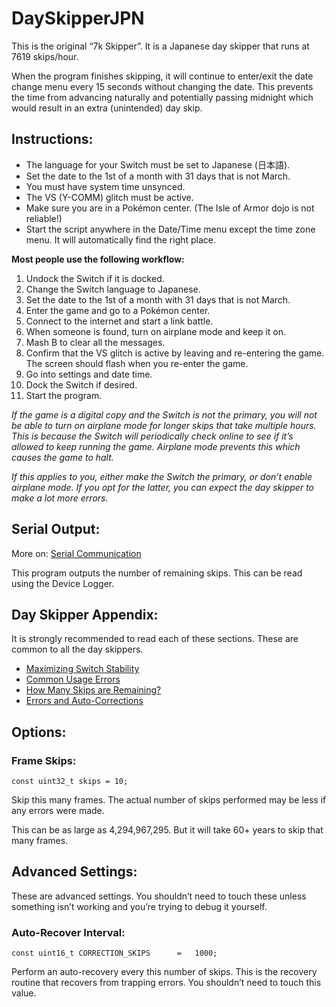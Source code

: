 # DaySkipperJPN

This is the original “7k Skipper”. It is a Japanese day skipper that runs at 7619 skips/hour.

When the program finishes skipping, it will continue to enter/exit the date change menu every 15 seconds without changing the date. This prevents the time from advancing naturally and potentially passing midnight which would result in an extra (unintended) day skip.

## Instructions:
- The language for your Switch must be set to Japanese (日本語).
- Set the date to the 1st of a month with 31 days that is not March.
- You must have system time unsynced.
- The VS (Y-COMM) glitch must be active.
- Make sure you are in a Pokémon center. (The Isle of Armor dojo is not reliable!)
- Start the script anywhere in the Date/Time menu except the time zone menu. It will automatically find the right place.

**Most people use the following workflow:**
1. Undock the Switch if it is docked.
2. Change the Switch language to Japanese.
3. Set the date to the 1st of a month with 31 days that is not March.
4. Enter the game and go to a Pokémon center.
5. Connect to the internet and start a link battle.
6. When someone is found, turn on airplane mode and keep it on.
7. Mash B to clear all the messages.
8. Confirm that the VS glitch is active by leaving and re-entering the game. The screen should flash when you re-enter the game.
9. Go into settings and date time.
10. Dock the Switch if desired.
11. Start the program.

*If the game is a digital copy and the Switch is not the primary, you will not be able to turn on airplane mode for longer skips that take multiple hours. This is because the Switch will periodically check online to see if it’s allowed to keep running the game. Airplane mode prevents this which causes the game to halt.*

*If this applies to you, either make the Switch the primary, or don’t enable airplane mode. If you opt for the latter, you can expect the day skipper to make a lot more errors.*

## Serial Output:

More on: [Serial Communication](../SerialCommunication.md)

This program outputs the number of remaining skips. This can be read using the Device Logger.

## Day Skipper Appendix:

It is strongly recommended to read each of these sections. These are common to all the day skippers.
- [Maximizing Switch Stability](../Appendix/MaximizingSwitchStability.md)
- [Common Usage Errors](../Appendix/DaySkippers.md#common-usage-errors)
- [How Many Skips are Remaining?](../Appendix/DaySkippers.md#how-many-skips-are-remaining)
- [Errors and Auto-Corrections](../Appendix/DaySkippers.md#errors-and-auto-corrections)

## Options:

### Frame Skips:
```
const uint32_t skips = 10;
```
Skip this many frames. The actual number of skips performed may be less if any errors were made.

This can be as large as 4,294,967,295. But it will take 60+ years to skip that many frames.

## Advanced Settings:

These are advanced settings. You shouldn’t need to touch these unless something isn’t working and you’re trying to debug it yourself.

### Auto-Recover Interval:
```
const uint16_t CORRECTION_SKIPS      =   1000;
```
Perform an auto-recovery every this number of skips. This is the recovery routine that recovers from trapping errors. You shouldn’t need to touch this value.


